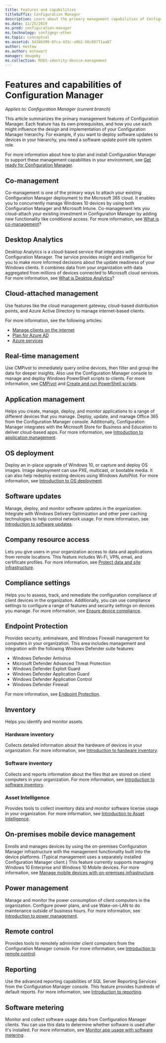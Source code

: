```yaml
---
title: Features and capabilities
titleSuffix: Configuration Manager
description: Learn about the primary management capabilities of Configuration Manager.
ms.date: 11/25/2019
ms.prod: configuration-manager
ms.technology: configmgr-other
ms.topic: conceptual
ms.assetid: 5d388399-07ca-431c-a9b2-56c69771aa87
author: mestew
ms.author: mstewart
manager: dougeby
ms.collection: M365-identity-device-management
---
```


# Features and capabilities of Configuration Manager

*Applies to: Configuration Manager (current branch)*

This article summarizes the primary management features of Configuration Manager. Each feature has its own prerequisites, and how you use each might influence the design and implementation of your Configuration Manager hierarchy. For example, if you want to deploy software updates to devices in your hierarchy, you need a software update point site system role.  

For more information about how to plan and install Configuration Manager to support these management capabilities in your environment, see [Get ready for Configuration Manager](/sccm/core/plan-design/get-ready).  

## Co-management

Co-management is one of the primary ways to attach your existing Configuration Manager deployment to the Microsoft 365 cloud. It enables you to concurrently manage Windows 10 devices by using both Configuration Manager and Microsoft Intune. Co-management lets you cloud-attach your existing investment in Configuration Manager by adding new functionality like conditional access. For more information, see [What is co-management](/sccm/comanage/overview)?

## Desktop Analytics

Desktop Analytics is a cloud-based service that integrates with Configuration Manager. The service provides insight and intelligence for you to make more informed decisions about the update readiness of your Windows clients. It combines data from your organization with data aggregated from millions of devices connected to Microsoft cloud services. For more information, see [What is Desktop Analytics](/configmgr/desktop-analytics/overview)?

## Cloud-attached management

Use features like the cloud management gateway, cloud-based distribution points, and Azure Active Directory to manage internet-based clients.

For more information, see the following articles:

- [Manage clients on the internet](/sccm/core/clients/manage/manage-clients-internet)
- [Plan for Azure AD](/sccm/core/plan-design/security/plan-for-security#bkmk_planazuread)
- [Azure services](/sccm/core/servers/deploy/configure/azure-services-wizard)

## Real-time management

Use CMPivot to immediately query online devices, then filter and group the data for deeper insights. Also use the Configuration Manager console to manage and deploy Windows PowerShell scripts to clients. For more information, see [CMPivot](/sccm/core/servers/manage/cmpivot) and [Create and run PowerShell scripts](/sccm/apps/deploy-use/create-deploy-scripts).

## Application management

Helps you create, manage, deploy, and monitor applications to a range of different devices that you manage. Deploy, update, and manage Office 365 from the Configuration Manager console. Additionally, Configuration Manager integrates with the Microsoft Store for Business and Education to deliver cloud-based apps. For more information, see [Introduction to application management](/sccm/apps/understand/introduction-to-application-management).

## OS deployment

Deploy an in-place upgrade of Windows 10, or capture and deploy OS images. Image deployment can use PXE, multicast, or bootable media. It can also help redeploy existing devices using Windows AutoPilot. For more information, see [Introduction to OS deployment](/sccm/osd/understand/introduction-to-operating-system-deployment).  

## Software updates

Manage, deploy, and monitor software updates in the organization. Integrate with Windows Delivery Optimization and other peer caching technologies to help control network usage. For more information, see [Introduction to software updates](/sccm/sum/understand/software-updates-introduction).  

## Company resource access

Lets you give users in your organization access to data and applications from remote locations. This feature includes Wi-Fi, VPN, email, and certificate profiles. For more information, see [Protect data and site infrastructure](/sccm/protect/understand/protect-data-and-site-infrastructure).

## Compliance settings

Helps you to assess, track, and remediate the configuration compliance of client devices in the organization. Additionally, you can use compliance settings to configure a range of features and security settings on devices you manage. For more information, see [Ensure device compliance](/sccm/compliance/understand/ensure-device-compliance).  

## Endpoint Protection

Provides security, antimalware, and Windows Firewall management for computers in your organization. This area includes management and integration with the following Windows Defender suite features:

- Windows Defender Antivirus
- Microsoft Defender Advanced Threat Protection
- Windows Defender Exploit Guard
- Windows Defender Application Guard
- Windows Defender Application Control
- Windows Defender Firewall

For more information, see [Endpoint Protection](/sccm/protect/deploy-use/endpoint-protection).  

## Inventory

Helps you identify and monitor assets.

### Hardware inventory

Collects detailed information about the hardware of devices in your organization. For more information, see [Introduction to hardware inventory](/sccm/core/clients/manage/inventory/introduction-to-hardware-inventory).  

### Software inventory

Collects and reports information about the files that are stored on client computers in your organization. For more information, see [Introduction to software inventory](/sccm/core/clients/manage/inventory/introduction-to-software-inventory).  

### Asset Intelligence

Provides tools to collect inventory data and monitor software license usage in your organization. For more information, see [Introduction to Asset Intelligence](/sccm/core/clients/manage/asset-intelligence/introduction-to-asset-intelligence).  

## On-premises mobile device management

Enrolls and manages devices by using the on-premises Configuration Manager infrastructure with the management functionality built into the device platforms. (Typical management uses a separately installed Configuration Manager client.) This feature currently supports managing Windows 10 Enterprise and Windows 10 Mobile devices. For more information, see [Manage mobile devices with on-premises infrastructure](/sccm/mdm/understand/manage-mobile-devices-with-on-premises-infrastructure).  

## Power management

Manage and monitor the power consumption of client computers in the organization. Configure power plans, and use Wake-on-LAN to do maintenance outside of business hours. For more information, see [Introduction to power management](/sccm/core/clients/manage/power/introduction-to-power-management).  

## Remote control

Provides tools to remotely administer client computers from the Configuration Manager console. For more information, see [Introduction to remote control](/sccm/core/clients/manage/remote-control/introduction-to-remote-control).  

## Reporting

Use the advanced reporting capabilities of SQL Server Reporting Services from the Configuration Manager console. This feature provides hundreds of default reports. For more information, see [Introduction to reporting](/sccm/core/servers/manage/introduction-to-reporting).  

## Software metering

Monitor and collect software usage data from Configuration Manager clients. You can use this data to determine whether software is used after it's installed. For more information, see [Monitor app usage with software metering](/sccm/apps/deploy-use/monitor-app-usage-with-software-metering).  
